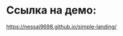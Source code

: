 <h1>Ссылка на демо:</h1>
<a href="https://nessaj9698.github.io/simple-landing/">https://nessaj9698.github.io/simple-landing/</a>



